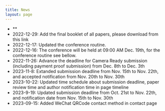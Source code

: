 ```yaml
---
title: News
layout: page
---
```


- **
- 2022-12-29: Add the final booklet of all papers, please download from this link
- 2022-12-17: Updated the conference routine.
- 2022-12-16: The conference will be held at 09:00 AM Dec. 19th, for the conference routine see bellow.
- 2022-11-26: Advance the deadline for Camera Ready submission (including payment proof submission) from Dec. 8th to Dec. 3th
- 2023-11-8: Extanded submission deadline from Nov. 15th to Nov. 22th, and accepted notification from Nov. 20th to Nov. 30th
- 2023-10-22: Updated time schedule about submission deadline, paper review time and author notification time in page timeline
- 2023-9-19: Updated submission deadline from Oct. 21st to Nov. 22th, and notification date from Nov. 15th to Nov. 30th
- 2023-09-15: Added WeChat QRCode contact method in contact page

